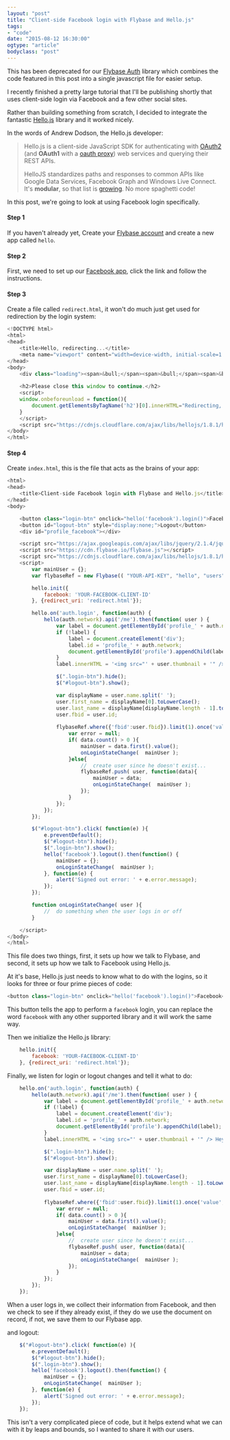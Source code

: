 ```yaml
---
layout: "post"
title: "Client-side Facebook login with Flybase and Hello.js"
tags: 
- "code"
date: "2015-08-12 16:30:00"
ogtype: "article"
bodyclass: "post"
---
```


<div class="well">
This has been deprecated for our <a href="/2016/10/10/client-side-auth/">Flybase Auth</a> library which combines the code featured in this post into a single javascript file for easier setup.
</div>

I recently finished a pretty large tutorial that I'll be publishing shortly that uses client-side login via Facebook and a few other social sites.

Rather than building something from scratch, I decided to integrate the fantastic [Hello.js](http://adodson.com/hello.js/#hellojs) library and it worked nicely.

In the words of Andrew Dodson, the Hello.js developer:

> Hello.js is a client-side JavaScript SDK for authenticating with <a href="http://tools.ietf.org/pdf/draft-ietf-oauth-v2-12.pdf" target="_blank">OAuth2</a> (and <b>OAuth1</b> with a <a href="#oauth-proxy">oauth proxy</a>) web services and querying their REST APIs. 
> 
> HelloJS standardizes paths and responses to common APIs like Google Data Services, Facebook Graph and Windows Live Connect. It's <b>modular</b>, so that list is <a href="./modules">growing</a>. No more spaghetti code!

In this post, we're going to look at using Facebook login specifically.

#### Step 1

If you haven't already yet, Create your [Flybase account](https://app.flybase.io/signup) and create a new app called `hello`.

#### Step 2

First, we need to set up our [Facebook app](https://developers.facebook.com/apps), click the link and follow the instructions.

#### Step 3

Create a file called `redirect.html`, it won't do much just get used for redirection by the login system:

```javascript
<!DOCTYPE html>
<html>
<head>
	<title>Hello, redirecting...</title>
	<meta name="viewport" content="width=device-width, initial-scale=1.0, user-scalable=yes" />
</head>
<body>
	<div class="loading"><span>&bull;</span><span>&bull;</span><span>&bull;</span></div>
	
	<h2>Please close this window to continue.</h2>
	<script>
	window.onbeforeunload = function(){
		document.getElementsByTagName('h2')[0].innerHTML="Redirecting, please wait";
	}
	</script>
	<script src="https://cdnjs.cloudflare.com/ajax/libs/hellojs/1.8.1/hello.all.min.js"></script>
</body>
</html>
```

#### Step 4

Create `index.html`, this is the file that acts as the brains of your app:

```javascript
<html>
<head>
	<title>Client-side Facebook login with Flybase and Hello.js</title>
</head>
<body>

	<button class="login-btn" onclick="hello('facebook').login()">Facebook</button>
	<button id="logout-btn" style="display:none;">Logout</button>
	<div id="profile_facebook"></div>

	<script src="https://ajax.googleapis.com/ajax/libs/jquery/2.1.4/jquery.min.js"></script>
	<script src="https://cdn.flybase.io/flybase.js"></script>
	<script src="https://cdnjs.cloudflare.com/ajax/libs/hellojs/1.8.1/hello.all.min.js"></script>
	<script>
		var mainUser = {};
		var flybaseRef = new Flybase(( "YOUR-API-KEY", "hello", "users");

		hello.init({
			facebook: 'YOUR-FACEBOOK-CLIENT-ID'
		}, {redirect_uri: 'redirect.html'});

		hello.on('auth.login', function(auth) {
			hello(auth.network).api('/me').then(function( user ) {
				var label = document.getElementById('profile_' + auth.network);
				if (!label) {
					label = document.createElement('div');
					label.id = 'profile_' + auth.network;
					document.getElementById('profile').appendChild(label);
				}
				label.innerHTML = '<img src="' + user.thumbnail + '" /> Hey ' + user.name;

				$(".login-btn").hide();
				$("#logout-btn").show();

				var displayName = user.name.split(' ');
				user.first_name = displayName[0].toLowerCase();
				user.last_name = displayName[displayName.length - 1].toLowerCase();
				user.fbid = user.id;
				
				flybaseRef.where({'fbid':user.fbid}).limit(1).once('value', function( data ){
					var error = null;
					if( data.count() > 0 ){
						mainUser = data.first().value();
						onLoginStateChange(  mainUser );
					}else{
						//	create user since he doesn't exist...
						flybaseRef.push( user, function(data){
							mainUser = data;
							onLoginStateChange(  mainUser );
						});
					}
				});
			});
		});

		$("#logout-btn").click( function(e) ){
			e.preventDefault();
			$("#logout-btn").hide();
			$(".login-btn").show();
			hello('facebook').logout().then(function() {
				mainUser = {};
				onLoginStateChange(  mainUser );				
			}, function(e) {
				alert('Signed out error: ' + e.error.message);
			});
		});

		function onLoginStateChange( user ){
			//	do something when the user logs in or off
		}

	</script>
</body>
</html>
```

This file does two things, first, it sets up how we talk to Flybase, and second, it sets up how we talk to Facebook using Hello.js.

At it's base, Hello.js just needs to know what to do with the logins, so it looks for three or four prime pieces of code:

```javascript
<button class="login-btn" onclick="hello('facebook').login()">Facebook</button>
```

This button tells the app to perform a `facebook` login, you can replace the word `facebook` with any other supported library and it will work the same way.

Then we initialize the Hello.js library:

```javascript
	hello.init({
		facebook: 'YOUR-FACEBOOK-CLIENT-ID'
	}, {redirect_uri: 'redirect.html'});
```

Finally, we listen for login or logout changes and tell it what to do:

```javascript
	hello.on('auth.login', function(auth) {
		hello(auth.network).api('/me').then(function( user ) {
			var label = document.getElementById('profile_' + auth.network);
			if (!label) {
				label = document.createElement('div');
				label.id = 'profile_' + auth.network;
				document.getElementById('profile').appendChild(label);
			}
			label.innerHTML = '<img src="' + user.thumbnail + '" /> Hey ' + user.name;

			$(".login-btn").hide();
			$("#logout-btn").show();

			var displayName = user.name.split(' ');
			user.first_name = displayName[0].toLowerCase();
			user.last_name = displayName[displayName.length - 1].toLowerCase();
			user.fbid = user.id;
			
			flybaseRef.where({'fbid':user.fbid}).limit(1).once('value', function( data ){
				var error = null;
				if( data.count() > 0 ){
					mainUser = data.first().value();
					onLoginStateChange(  mainUser );
				}else{
					//	create user since he doesn't exist...
					flybaseRef.push( user, function(data){
						mainUser = data;
						onLoginStateChange(  mainUser );
					});
				}
			});
		});
	});
```

When a user logs in, we collect their information from Facebook, and then we check to see if they already exist, if they do we use the document on record, if not, we save them to our Flybase app.

and logout:

```javascript
	$("#logout-btn").click( function(e) ){
		e.preventDefault();
		$("#logout-btn").hide();
		$(".login-btn").show();
		hello('facebook').logout().then(function() {
			mainUser = {};
			onLoginStateChange(  mainUser );				
		}, function(e) {
			alert('Signed out error: ' + e.error.message);
		});
	});
```

This isn't a very complicated piece of code, but it helps extend what we can with it by leaps and bounds, so I wanted to share it with our users.
